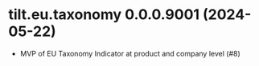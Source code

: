 <!-- NEWS.md is maintained by https://fledge.cynkra.com, contributors should not edit this file -->

# tilt.eu.taxonomy 0.0.0.9001 (2024-05-22)

* MVP of EU Taxonomy Indicator at product and company level (#8)

